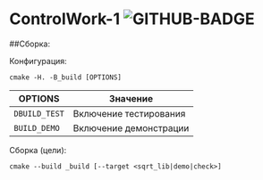 # ControlWork-1 ![GITHUB-BADGE](https://github.com/Fe-Ti/ControlWork-1/workflows/CI/badge.svg?branch=main)

##Сборка:

Конфигурация:
```
cmake -H. -B_build [OPTIONS]
```
| OPTIONS     | Значение               |
|-------------|------------------------|
|`DBUILD_TEST`| Включение тестирования |
|`BUILD_DEMO` | Включение демонстрации |

Сборка (цели):
```
cmake --build _build [--target <sqrt_lib|demo|check>]
```
